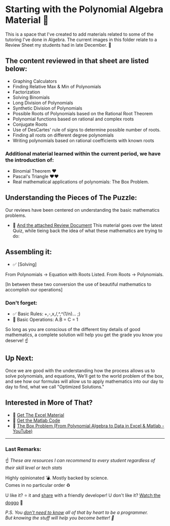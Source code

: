 # Starting with the Polynomial Algebra Material :thinking:

This is a space that I've created to add materials related to some of the tutoring I've done in Algebra. 
The current images in this folder relate to a Review Sheet my students had in late December. :dog:

## The content reviewed in that sheet are listed below:

- Graphing Calculators
- Finding Relative Max & Min of Polynomials
- Factorization
- Solving Binomials
- Long Division of Polynomials
- Synthetic Division of Polynomials
- Possible Roots of Polynomials based on the Rational Root Theorem
- Polynomial functions based on rational and complex roots
- Conjugate Roots
- Use of DesCartes' rule of signs to determine possible number of roots.
- Finding all roots on different degree polynomials
- Writing polynomials based on rational coefficients with known roots

### Additional material learned within the current period, we have the introduction of:

- Binomial Theorem :heart:
- Pascal's Triangle  :heart::heart:
- Real mathematical applications of polynomials: The Box Problem.

## Understanding the Pieces of The Puzzle:

Our reviews have been centered on understanding the basic mathematics problems.
- :page_facing_up: [And the attached Review Document](https://github.com/anagouveia1/tutorials/blob/master/Algebra/Review%201202018.pdf)
This material goes over the latest Quiz, while tieing back the idea of what these mathematics are trying to do:

## Assembling it:
- :white_check_mark: [Solving]

From Polynomials -> Equation with Roots Listed.
From Roots -> Polynomials.

[In between these two conversion the use of beautiful mathematics to accomplish our operations]

### Don't forget:

- :white_check_mark: Basic Rules: +,-,x,/,^,^(1/n)... ;)
- :scroll: Basic Operations: A.B = C = 1

So long as you are conscious of the different tiny details of good mathematics,
a complete solution will help you get the grade you know you deserve! :point_up:

## Up Next:

Once we are good with the understanding how the process allows us to solve polynomials, and equations,
We'll get to the world problem of the box, and see how our formulas will allow us to apply mathematics into our day to day to find,
what we call "Optimized Solutions."

## Interested in More of That?

- :book: [Get The Excel Material](https://github.com/anagouveia1/tutorials/blob/master/Algebra/Polynomials.xlsx)
- :page_facing_up: [Get the Matlab Code](https://github.com/anagouveia1/tutorials/blob/master/Algebra/Polynomial.m)
- :movie_camera: [The Box Problem (From Polynomial Algebra to Data in Excel & Matlab - YouTube)](https://www.youtube.com/watch?v=Dyksdcely50&t=96s)

---

### Last Remarks:

:point_up: *These are resources I can recommend to every student regardless of their skill level or tech stats*

Highly opinionated :bomb:. Mostly backed by science.  
Comes in no particular order :recycle:

U like it? :star: it and [share](https://github.com/anagouveia1?tab=repositories) with a friendly developer! 
U don't like it? [Watch the doggo](https://twitter.com/RespectfulMemes/status/900147758845308930) :dog:

*P.S. You [don't need to know](https://xkcd.com/1050/) all of that by heart to be a programmer.  
But knowing the stuff will help you become better! :muscle:*
